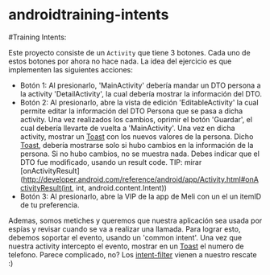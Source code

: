 androidtraining-intents
=======================


#Training Intents:

Este proyecto consiste de un `Activity` que tiene 3 botones. Cada uno de estos botones por ahora no
hace nada. La idea del ejercicio es que implementen las siguientes acciones:

- Botón 1: Al presionarlo, 'MainActivity' debería mandar un DTO persona a la activity
'DetailActivity', la cual debería mostrar la información del DTO.
- Botón 2: Al presionarlo, abre la vista de edición 'EditableActivity' la cual permite editar
la información del DTO Persona que se pasa a dicha activity. Una vez realizados los cambios, oprimir
el botón 'Guardar', el cual debería llevarte de vuelta a 'MainActivity'. Una vez en dicha activity,
mostrar un [Toast](http://developer.android.com/guide/topics/ui/notifiers/toasts.html) con los
nuevos valores de la persona. Dicho [Toast](http://developer.android.com/guide/topics/ui/notifiers/toasts.html),
debería mostrarse solo si hubo cambios en la información de la persona. Si no hubo cambios,
no se muestra nada. Debes indicar que el DTO fue modificado, usando un result code. TIP: mirar
[onActivityResult]
(http://developer.android.com/reference/android/app/Activity.html#onActivityResult(int, int, android.content.Intent))
- Botón 3: Al presionarlo, abre la VIP de la app de Meli con un el un itemID de tu preferencia.


Ademas, somos metiches y queremos que nuestra aplicación sea usada por espías y revisar cuando se
va a realizar una llamada. Para lograr esto, debemos soportar el evento, usando un
'common intent'. Una vez que nuestra activity intercepto el evento, mostrar en un
[Toast](http://developer.android.com/guide/topics/ui/notifiers/toasts.html) el numero de telefono.
Parece complicado, no? Los [intent-filter](http://developer.android.com/guide/topics/manifest/intent-filter-element.html)
vienen a nuestro rescate :)